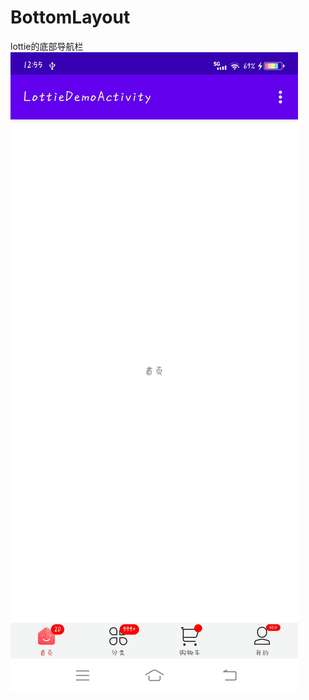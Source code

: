 # BottomLayout
lottie的底部导航栏
![image](https://raw.githubusercontent.com/GuiZhouAndroid/BottomLayout/master/picture.jpg)
